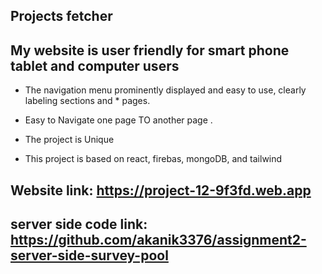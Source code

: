 ## Projects fetcher
## My website is user friendly for smart phone tablet and computer users

* The navigation menu prominently displayed and easy to use, clearly labeling sections and * pages.

* Easy to Navigate one page TO another page .

* The project is Unique

* This project is based on react, firebas, mongoDB, and tailwind

## Website link: https://project-12-9f3fd.web.app
## server side code link: https://github.com/akanik3376/assignment2-server-side-survey-pool
